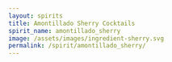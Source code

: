 ```yaml
---
layout: spirits
title: Amontillado Sherry Cocktails
spirit_name: amontillado_sherry
image: /assets/images/ingredient-sherry.svg
permalink: /spirit/amontillado_sherry/
---
```

